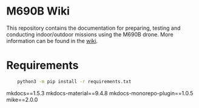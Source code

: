 # M690B Wiki

This repository contains the documentation for preparing, testing and conducting indoor/outdoor missions using the M690B drone. More information can be found in the [wiki](https://filipe-cavalheiro.github.io/CAPTURE-Wiki/).

# Requirements
```bash
    python3 -m pip install -r requirements.txt
```
mkdocs==1.5.3
mkdocs-material==9.4.8
mkdocs-monorepo-plugin==1.0.5
mike==2.0.0
